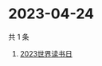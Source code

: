# 2023-04-24

共 1 条

<!-- BEGIN -->
<!-- 最后更新时间 Mon Apr 24 2023 03:08:38 GMT+0800 (China Standard Time) -->

1. [2023世界读书日](https://www.zhihu.com/search?q=2023世界读书日)

<!-- END -->
